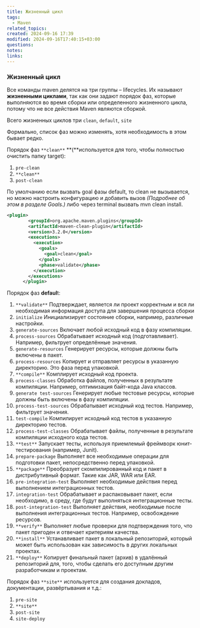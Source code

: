 ```yaml
---
title: Жизненный цикл
tags:
  - Maven
related_topics: 
created: 2024-09-16 17:39
modified: 2024-09-16T17:40:15+03:00
questions: 
notes: 
links: 
---
```

### Жизненный цикл

Все команды maven делятся на три группы – lifecycles. Их называют **жизненными циклами**, так как они задают порядок фаз, которые выполняются во время сборки или определенного жизненного цикла, потому что не все действия Maven являются сборкой.

Всего жизненных циклов три `clean`, `default`, `site`

Формально, список фаз можно изменять, хотя необходимость в этом бывает редко.

  

Порядок фаз `**clean**` **(**используется для того, чтобы полностью очистить папку target):

1. `pre-clean`
2. `**clean**`
3. `post-clean`

По умолчанию если вызвать goal фазы default, то clean не вызывается, но можно настроить конфигурацию и добавить вызов _(Подробнее об этом в разделе Goals.)_ либо через terminal вызвать mvn clean install.

```XML
<plugin>
        <groupId>org.apache.maven.plugins</groupId>
        <artifactId>maven-clean-plugin</artifactId>
        <version>3.2.0</version>
        <executions>
          <execution>
            <goals>
              <goal>clean</goal>
            </goals>
            <phase>validate</phase>
          </execution>
        </executions>
      </plugin>
```

  

Порядок фаз **defaul**t:

1. `**validate**` Подтверждает, является ли проект корректным и вся ли необходимая информация доступа для завершения процесса сборки
2. `initialize` Инициализирует состояние сборки, например, различные настройки.
3. `generate-sources` Включает любой исходный код в фазу компиляции.
4. `process-sources` Обрабатывает исходный код (подготавливает). Например, фильтрует определённые значения.
5. `generate-resources` Генерирует ресурсы, которые должны быть включены в пакет.
6. `process-resources` Копирует и отправляет ресурсы в указанную директорию. Это фаза перед упаковкой.
7. `**compile**` Комплирует исходный код проекта.
8. `process-classes` Обработка файлов, полученных в результате компиляции. Например, оптимизация байт-кода Java классов.
9. `generate test-sources` Генерирует любые тестовые ресурсы, которые должны быть включены в фазу компиляции.
10. `process-test-sources` Обрабатывает исходный код тестов. Например, фильтрует значения.
11. `test-compile` Компилирует исходный код тестов в указанную директорию тестов.
12. `process-test-classes` Обрабатывает файлы, полученные в результате компиляции исходного кода тестов.
13. `**test**` Запускает тесты, используя приемлемый фреймворк юнит-тестирования (например, Junit).
14. `prepare-package` Выполняет все необходимые операции для подготовки пакет, непосредственно перед упаковкой.
15. `**package**` Преобразует скомпилированный код и пакет в дистрибутивный формат. Такие как JAR, WAR или EAR.
16. `pre-integration-test` Выполняет необходимые действия перед выполнением интеграционных тестов.
17. `integration-test` Обрабатывает и распаковывает пакет, если необходимо, в среду, где будут выполняться интеграционные тесты.
18. `post-integration-test` Выполняет действия, необходимые после выполнения интеграционных тестов. Например, освобождение ресурсов.
19. `**verify**` Выполняет любые проверки для подтверждения того, что пакет пригоден и отвечает критериям качества.
20. `**install**` Устанавливает пакет в локальный репозиторий, который может быть использован как зависимость в других локальных проектах.
21. `**deploy**` Копирует финальный пакет (архив) в удалённый репозиторий для, того, чтобы сделать его доступным другим разработчикам и проектам.

  

Порядок фаз `**site**` используется для создания докладов, документации, развёртывания и т.д.:

1. `pre-site`
2. `**site**`
3. `post-site`
4. `site-deploy`
